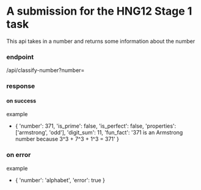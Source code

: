 # A submission for the HNG12 Stage 1 task 

This api takes in a number and returns some information about the number

### endpoint
/api/classify-number?number=<number>

### response
#### on success
example
- {
'number': 371,
'is_prime': false,
'is_perfect': false,
'properties': ['armstrong', 'odd'],
'digit_sum': 11,
'fun_fact': '371 is an Armstrong number because 3^3 + 7^3 + 1^3 = 371'
}

### on error
example
- {
'number': 'alphabet',
'error': true
}
